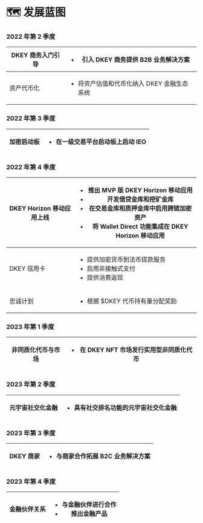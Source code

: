 # 🗺 发展蓝图



### 2022 年第 2 季度

| DKEY 商务入门引导 | <ul class="contains-task-list"><li>引入 DKEY 商务提供 B2B 业务解决方案</li></ul> |
| ----------- | -------------------------------------------------------------------- |
| 资产代币化       | <ul class="contains-task-list"><li>将资产估值和代币化纳入 DKEY 金融生态系统</li></ul> |



### 2022 年第 3 季度

| 加密启动板 | <ul class="contains-task-list"><li>在一级交易平台启动板上启动 IEO</li></ul> |
| ----- | -------------------------------------------------------------- |



### 2022 年第 4 季度

| DKEY Horizon 移动应用上线 | <ul class="contains-task-list"><li>推出 MVP 版 DKEY Horizon 移动应用 </li><li>开发借贷金库和挖矿金库 </li><li>在交易金库和质押金库中启用跨链加密资产 </li><li>将 Wallet Direct 功能集成在 DKEY Horizon 移动应用 </li></ul> |
| ------------------- | --------------------------------------------------------------------------------------------------------------------------------------------------------------------------- |
| DKEY 信用卡            | <ul class="contains-task-list"><li>提供加密货币到法币提款服务 </li><li>启用非接触式支付 </li><li>提供消费返现 </li></ul>                                                                               |
| 忠诚计划                | <ul class="contains-task-list"><li>根据 $DKEY 代币持有量分配奖励</li></ul>                                                                                                             |



### 2023 年第 1 季度

| 非同质化代币与市场  | <ul class="contains-task-list"><li>在 DKEY NFT 市场发行实用型非同质化代币</li></ul> |
| ---------- | --------------------------------------------------------------------- |



### 2023 年第 2 季度

| 元宇宙社交化金融  | <ul class="contains-task-list"><li>具有社交排名功能的元宇宙社交化金融</li></ul> |
| --------- | -------------------------------------------------------------- |



### 2023 年第 3 季度

| DKEY 商家  | <ul class="contains-task-list"><li>与商家合作拓展 B2C 业务解决方案</li></ul> |
| -------- | --------------------------------------------------------------- |



### 2023 年第 4 季度

| 金融伙伴关系 | <ul class="contains-task-list"><li>与金融伙伴进行合作 </li><li>推出金融产品</li></ul> |
| ------ | ---------------------------------------------------------------------- |



